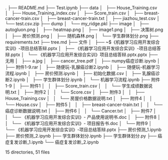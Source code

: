 .
├── README.md
├── Test.ipynb
├── data
│   ├── House_Training.csv
│   ├── House_Training_index.csv
│   ├── Score_train.csv
│   ├── breast-cancer-train.csv
│   ├── breast-cancer-train.txt
│   ├── jiazhou_test.csv
│   └── test.csv.zip
├── dump
│   └── my_ridge.pkl
├── image
│   ├── autogluon.png
│   ├── heatmap.png
│   ├── image1.png
│   ├── 决策树.png
│   ├── 房价预测.png
│   ├── 随机森林.png
│   └── 学生群体划分.png
├── requirements.txt
├── tree.md
├── 文件
│   ├── ~$《机器学习应用开发综合实训》-项目总结答辩.pptx
│   ├── 《机器学习应用开发综合实训》-项目总结答辩.pptx
│   └── 《机器学习应用开发综合实训》项目总结答辩.pptx.pptx
├── 无用
│   ├── a.jpg
│   ├── cancer_tree.pdf
│   ├── numpy癌症诊断.ipynb
│   ├── 附件1-9.rar
│   ├── 随便玩-乳腺癌诊断2.ipynb
│   ├── 随便玩-机器学习流程.ipynb
│   ├── 房价预测.ipynb
│   ├── 初始化数据.csv
│   ├── 乳腺癌诊断2.ipynb
│   ├── 学生群体划分.ipynb
│   └── 机器学习流程.ipynb
├── 附件1-9
│   ├── 附件1
│   │   ├── Score_train.csv
│   │   └── 学生成绩数据说明.txt
│   ├── 附件2
│   │   └── Score.csv
│   ├── 附件3
│   │   ├── House_Training.csv
│   │   └── 房屋价格数据说明.txt
│   ├── 附件4
│   │   └── House.csv
│   ├── 附件5
│   │   ├── breast-cancer-train.txt
│   │   └── 癌症诊断数据说明.txt
│   ├── 附件6
│   │   └── Cancer.txt
│   ├── 附件7
│   │   └── 《机器学习应用开发综合实训》- 产品使用说明书.doc
│   ├── 附件8
│   │   └── 《机器学习应用开发综合实训》- 项目报告书.doc
│   └── 附件9
│       └── 《机器学习应用开发综合实训》-项目总结答辩.pptx
├── 房价预测_1.ipynb
├── 房价预测_2.ipynb
├── 学生群体划分.ipynb
├── 学生群体划分.py
├── 癌症复发诊断_1.ipynb
└── 癌症复发诊断_2.ipynb

15 directories, 51 files

